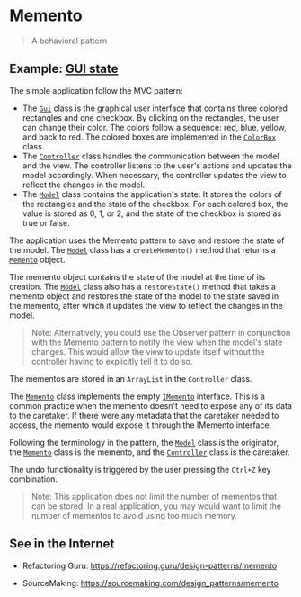 # Memento

> A behavioral pattern

## Example: [GUI state](../../src/main/java/memento/guistate)

The simple application follow the MVC pattern:
- The [`Gui`](../../src/main/java/memento/guistate/Gui.java) class is the graphical user interface that contains three colored rectangles and one checkbox. By clicking on the rectangles, the user can change their color. The colors follow a sequence: red, blue, yellow, and back to red. The colored boxes are implemented in the [`ColorBox`](../../src/main/java/memento/guistate/ColorBox) class.
- The [`Controller`](../../src/main/java/memento/guistate/Controller.java) class handles the communication between the model and the view. The controller listens to the user's actions and updates the model accordingly. When necessary, the controller updates the view to reflect the changes in the model.
- The [`Model`](../../src/main/java/memento/guistate/Model.java) class contains the application's state. It stores the colors of the rectangles and the state of the checkbox. For each colored box, the value is stored as 0, 1, or 2, and the state of the checkbox is stored as true or false.

The application uses the Memento pattern to save and restore the state of the model. The [`Model`](../../src/main/java/memento/guistate/Model.java) class has a `createMemento()` method that returns a [`Memento`](../../src/main/java/memento/guistate/Memento.java) object.

The memento object contains the state of the model at the time of its creation. The [`Model`](../../src/main/java/memento/guistate/Model.java) class also has a `restoreState()` method that takes a memento object and restores the state of the model to the state saved in the memento, after which it updates the view to reflect the changes in the model.

> Note: Alternatively, you could use the Observer pattern in conjunction with the Memento pattern to notify the view when the model's state changes. This would allow the view to update itself without the controller having to explicitly tell it to do so.

The mementos are stored in an `ArrayList` in the `Controller` class.

The [`Memento`](../../src/main/java/memento/guistate/Memento.java) class implements the empty [`IMemento`](../../src/main/java/memento/guistate/IMemento.java) interface. This is a common practice when the memento doesn't need to expose any of its data to the caretaker. If there were any metadata that the caretaker needed to access, the memento would expose it through the IMemento interface.

Following the terminology in the pattern, the [`Model`](../../src/main/java/memento/guistate/Model.java) class is the originator, the [`Memento`](../../src/main/java/memento/guistate/Memento.java) class is the memento, and the [`Controller`](../../src/main/java/memento/guistate/Controller.java) class is the caretaker.

The undo functionality is triggered by the user pressing the `Ctrl+Z` key combination.

> Note: This application does not limit the number of mementos that can be stored. In a real application, you may would want to limit the number of mementos to avoid using too much memory.

## See in the Internet

- Refactoring Guru: https://refactoring.guru/design-patterns/memento

- SourceMaking: https://sourcemaking.com/design_patterns/memento






